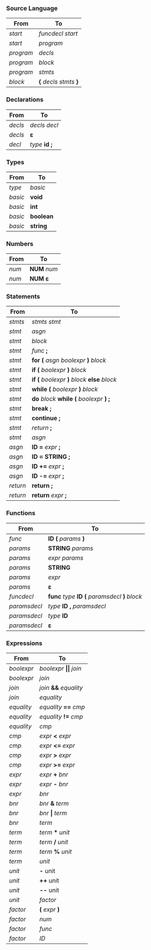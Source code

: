 

### Source Language

| From | To |
| -- | -- |
| _start_ | _funcdecl_ _start_ |
| _start_ | _program_ |
| _program_ | _decls_|
| _program_ | _block_ |
| _program_ | _stmts_ |
| _block_ | **{** _decls_ _stmts_ **}** |

### Declarations

| From | To |
| -- | -- |
| _decls_ | _decls_ _decl_|
| _decls_ | **ε** |
| _decl_ | _type_ **id** **;** |

### Types

| From | To |
| -- | -- |
| _type_ | _basic_ |
| _basic_ | **void** |
| _basic_ | **int** |
| _basic_ | **boolean** |
| _basic_ | **string** |

### Numbers

| From | To |
| -- | -- |
| _num_ | **NUM** _num_ |
| _num_ | **NUM** **ε** |

### Statements

| From | To |
| -- | -- |
| _stmts_ | _stmts_ _stmt_ |
| _stmt_ | _asgn_ |
| _stmt_ | _block_ |
| _stmt_ | _func_ **;** |
| _stmt_ | **for** **(** _asgn_ _boolexpr_ **)** _block_ |
| _stmt_ | **if** **(** _boolexpr_ **)** _block_ |
| _stmt_ | **if** **(** _boolexpr_ **)** _block_ **else** _block_ |
| _stmt_ | **while** **(** _boolexpr_ **)** _block_ |
| _stmt_ | **do** _block_ **while** **(** _boolexpr_ **)** **;** |
| _stmt_ | **break** **;** |
| _stmt_ | **continue** **;** |
| _stmt_ | _return_ **;** |
| _stmt_ | _asgn_ |
| _asgn_ | **ID =** _expr_ **;** |
| _asgn_ | **ID =** **STRING** **;** |
| _asgn_ | **ID +=** _expr_ **;** |
| _asgn_ | **ID -=** _expr_ **;** |
| _return_ | **return ;** |
| _return_ | **return** _expr_ **;** |

### Functions
| From | To |
| -- | -- |
| _func_ |  **ID (** _params_ **)** |
| _params_ |  **STRING** _params_|
| _params_ |  _expr_ _params_|
| _params_ |  **STRING** |
| _params_ |  _expr_ |
| _params_ | **ε** |
| _funcdecl_ | **func** _type_ **ID (** _paramsdecl_ **)** _block_ |
| _paramsdecl_ | _type_ **ID** **,** _paramsdecl_|
| _paramsdecl_ | _type_ **ID** |
| _paramsdecl_ | **ε** |

### Expressions

| From | To |
| -- | -- |
| _boolexpr_ | _boolexpr_ **\|\|** _join_ |
| _boolexpr_ | _join_ |
| _join_ | _join_ **&&** _equality_ |
| _join_ | _equality_ |
| _equality_ | _equality_ **\=\=** _cmp_ |
| _equality_ | _equality_ **\!\=** _cmp_ |
| _equality_ | _cmp_ |
| _cmp_ | _expr_ **<** _expr_ |
| _cmp_ | _expr_ **<=** _expr_ |
| _cmp_ | _expr_ **>** _expr_ |
| _cmp_ | _expr_ **>=** _expr_ |
| _expr_ | _expr_ **+** _bnr_ |
| _expr_ | _expr_ **-** _bnr_ |
| _expr_ | _bnr_ |
| _bnr_ | _bnr_ **&** _term_ |
| _bnr_ | _bnr_ **\|** _term_ |
| _bnr_ | _term_ |
| _term_ | _term_ **\*** _unit_ |
| _term_ | _term_ **\/** _unit_ |
| _term_ | _term_ **%** _unit_ |
| _term_ | _unit_ |
| _unit_ | **-** unit |
| _unit_ | **++** unit |
| _unit_ | **--** unit |
| _unit_ | _factor_ |
| _factor_ | **(** _expr_ **)**  |
| _factor_ | _num_  |
| _factor_ | _func_  |
| _factor_ | _ID_  |



